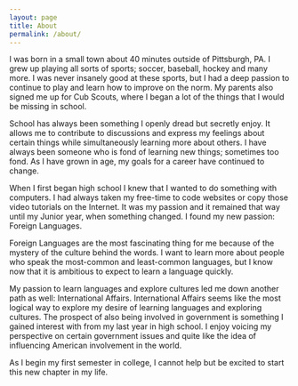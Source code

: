 ```yaml
---
layout: page
title: About
permalink: /about/
---
```


I was born in a small town about 40 minutes outside of Pittsburgh, PA. I grew up playing all sorts of sports; soccer, baseball, hockey and many more. I was never insanely good at these sports, but I had a deep passion to continue to play and learn how to improve on the norm. My parents also signed me up for Cub Scouts, where I began a lot of the things that I would be missing in school. 

School has always been something I openly dread but secretly enjoy. It allows me to contribute to discussions and express my feelings about certain things while simultaneously learning more about others. I have always been someone who is fond of learning new things; sometimes too fond. As I have grown in age, my goals for a career have continued to change. 

When I first began high school I knew that I wanted to do something with computers. I had always taken my free-time to code websites or copy those video tutorials on the Internet. It was my passion and it remained that way until my Junior year, when something changed. I found my new passion: Foreign Languages.

Foreign Languages are the most fascinating thing for me because of the mystery of the culture behind the words. I want to learn more about people who speak the most-common and least-common languages, but I know now that it is ambitious to expect to learn a language quickly. 

My passion to learn languages and explore cultures led me down another path as well: International Affairs. International Affairs seems like the most logical way to explore my desire of learning languages and exploring cultures. The prospect of also being involved in government is something I gained interest with from my last year in high school. I enjoy voicing my perspective on certain government issues and quite like the idea of influencing American involvement in the world. 

As I begin my first semester in college, I cannot help but be excited to start this new chapter in my life.